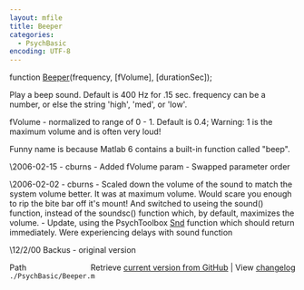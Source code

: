 ```yaml
---
layout: mfile
title: Beeper
categories:
  - PsychBasic
encoding: UTF-8
---
```


function [Beeper](/docs/Beeper)(frequency, [fVolume], [durationSec]);

Play a beep sound.  Default is 400 Hz for .15 sec.
frequency can be a number, or else the string 'high', 'med', or 'low'.

fVolume - normalized to range of 0 - 1.  Default is 0.4;
Warning:  1 is the maximum volume and is often very loud!

Funny name is because Matlab 6 contains a built-in function called "beep".

\2006-02-15 - cburns
  \-   Added fVolume param
  \-   Swapped parameter order

\2006-02-02 - cburns
  \-   Scaled down the volume of the sound to match the system volume better.  It was at maximum volume.
      Would scare you enough to rip the bite bar off it's mount!
      And switched to useing the sound() function, instead of the soundsc() function
      which, by default, maximizes the volume.
  \-   Update, using the PsychToolbox [Snd](/docs/Snd) function which should return immediately.
      Were experiencing delays with sound function

\12/2/00 Backus - original version


<div class="code_header" style="text-align:right;">
  <span style="float:left;">Path&nbsp;&nbsp;</span> <span class="counter">Retrieve <a href=
  "https://raw.github.com/Psychtoolbox-3/Psychtoolbox-3/beta/./PsychBasic/Beeper.m">current version from GitHub</a> | View <a href=
  "https://github.com/Psychtoolbox-3/Psychtoolbox-3/commits/beta/./PsychBasic/Beeper.m">changelog</a></span>
</div>
<div class="code">
  <code>./PsychBasic/Beeper.m</code>
</div>
